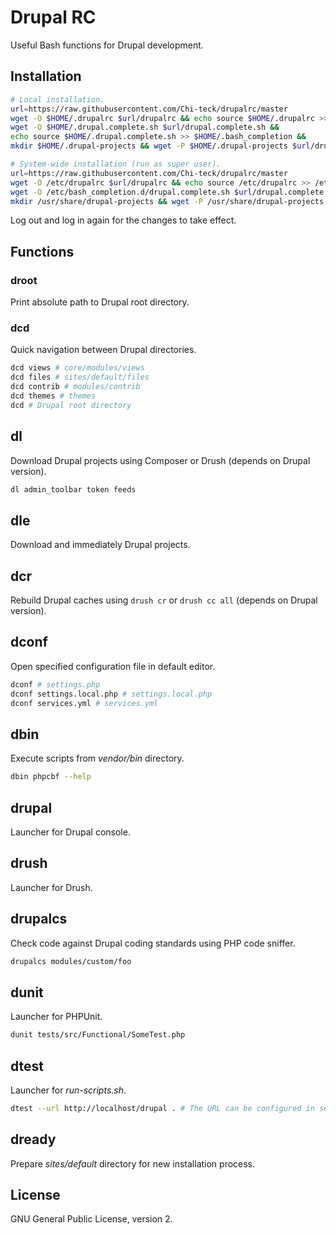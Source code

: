 # Drupal RC

Useful Bash functions for Drupal development.

## Installation

```bash
# Local installation.
url=https://raw.githubusercontent.com/Chi-teck/drupalrc/master
wget -O $HOME/.drupalrc $url/drupalrc && echo source $HOME/.drupalrc >> $HOME/.bashrc &&
wget -O $HOME/.drupal.complete.sh $url/drupal.complete.sh &&
echo source $HOME/.drupal.complete.sh >> $HOME/.bash_completion &&
mkdir $HOME/.drupal-projects && wget -P $HOME/.drupal-projects $url/drupal-projects/d{6,7,8}.txt
```

```bash
# System-wide installation (run as super user).
url=https://raw.githubusercontent.com/Chi-teck/drupalrc/master
wget -O /etc/drupalrc $url/drupalrc && echo source /etc/drupalrc >> /etc/bash.bashrc &&
wget -O /etc/bash_completion.d/drupal.complete.sh $url/drupal.complete.sh
mkdir /usr/share/drupal-projects && wget -P /usr/share/drupal-projects $url/drupal-projects/d{6,7,8}.txt
```

Log out and log in again for the changes to take effect.

## Functions

### droot
Print absolute path to Drupal root directory.

### dcd
Quick navigation between Drupal directories.
```bash
dcd views # core/modules/views
dcd files # sites/default/files
dcd contrib # modules/contrib
dcd themes # themes
dcd # Drupal root directory
```

## dl
Download Drupal projects using Composer or Drush (depends on Drupal version).
```bash
dl admin_toolbar token feeds
```
## dle
Download and immediately Drupal projects.

## dcr
Rebuild Drupal caches using `drush cr` or `drush cc all` (depends on Drupal version).

## dconf
Open specified configuration file in default editor.
```bash
dconf # settings.php
dconf settings.local.php # settings.local.php
dconf services.yml # services.yml
```

## dbin
Execute scripts from _vendor/bin_ directory.
```bash
dbin phpcbf --help
```

## drupal
Launcher for Drupal console.

## drush
Launcher for Drush.

## drupalcs
Check code against Drupal coding standards using PHP code sniffer.
```bash
drupalcs modules/custom/foo
```

## dunit
Launcher for PHPUnit.
```bash
dunit tests/src/Functional/SomeTest.php
```

## dtest
Launcher for _run-scripts.sh_.
```bash
dtest --url http://localhost/drupal . # The URL can be configured in settings.local.php.
```

## dready
Prepare _sites/default_ directory for new installation process.

## License
GNU General Public License, version 2.
